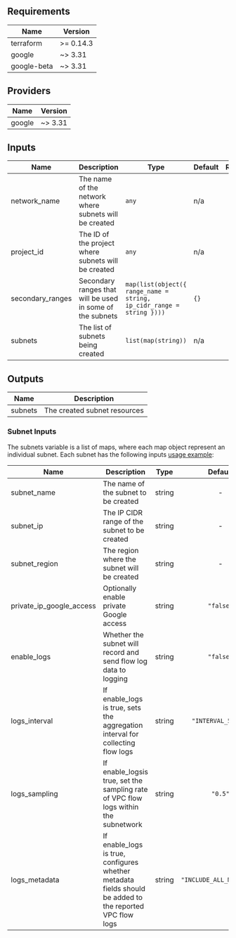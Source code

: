<!-- BEGINNING OF PRE-COMMIT-TERRAFORM DOCS HOOK -->
## Requirements

| Name | Version |
|------|---------|
| terraform | >= 0.14.3 |
| google | ~> 3.31 |
| google-beta | ~> 3.31 |

## Providers

| Name | Version |
|------|---------|
| google | ~> 3.31 |

## Inputs

| Name | Description | Type | Default | Required |
|------|-------------|------|---------|:--------:|
| network\_name | The name of the network where subnets will be created | `any` | n/a | yes |
| project\_id | The ID of the project where subnets will be created | `any` | n/a | yes |
| secondary\_ranges | Secondary ranges that will be used in some of the subnets | `map(list(object({ range_name = string, ip_cidr_range = string })))` | `{}` | no |
| subnets | The list of subnets being created | `list(map(string))` | n/a | yes |

## Outputs

| Name | Description |
|------|-------------|
| subnets | The created subnet resources |

<!-- END OF PRE-COMMIT-TERRAFORM DOCS HOOK -->


### Subnet Inputs

The subnets variable is a list of maps, where each map object represent an individual subnet. Each subnet has the following inputs [usage example](../examples):

| Name                         | Description                                                                                                     |  Type  |         Default          | Required |
| ---------------------------- | --------------------------------------------------------------------------------------------------------------- | :----: | :----------------------: | :------: |
| subnet\_name                 | The name of the subnet to be created                                                                          | string |            -             |   yes    |
| subnet\_ip                   | The IP CIDR range of the subnet to be created                                                                 | string |            -             |   yes    |
| subnet\_region               | The region where the subnet will be created                                                                     | string |            -             |   yes    |
| private\_ip\_google\_access  | Optionally enable private Google access                                                      | string |        `"false"`         |    no    |
| enable\_logs                  | Whether the subnet will record and send flow log data to logging                                                | string |        `"false"`         |    no    |
| logs\_interval                | If enable\_logs is true, sets the aggregation interval for collecting flow logs                           | string |    `"INTERVAL_5_SEC"`    |    no    |
| logs\_sampling                 |  If enable\_logsis true, set the sampling rate of VPC flow logs within the subnetwork                     | string |         `"0.5"`          |    no    |
| logs\_metadata    |  If enable\_logs is true, configures whether metadata fields should be added to the reported VPC flow logs | string | `"INCLUDE_ALL_METADATA"` |    no    |
